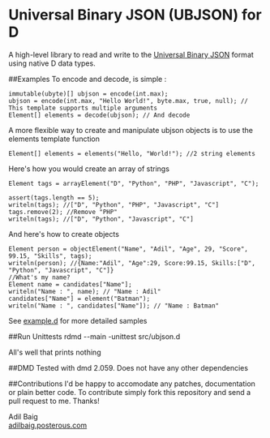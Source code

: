 # Universal Binary JSON (UBJSON) for D
A high-level library to read and write to the [Universal Binary JSON](http://ubjson.org/ "ubjson.org") format using native D data types.

##Examples
To encode and decode, is simple :

	immutable(ubyte)[] ubjson = encode(int.max);
	ubjson = encode(int.max, "Hello World!", byte.max, true, null); // This template supports multiple arguments
	Element[] elements = decode(ubjson); // And decode 
	
A more flexible way to create and manipulate ubjson objects is to use the elements template function

	Element[] elements = elements("Hello, "World!"); //2 string elements 

Here's how you would create an array of strings
	
	Element tags = arrayElement("D", "Python", "PHP", "Javascript", "C");
	
	assert(tags.length == 5);
	writeln(tags); //["D", "Python", "PHP", "Javascript", "C"]
	tags.remove(2); //Remove "PHP"
	writeln(tags); //["D", "Python", "Javascript", "C"]
	
And here's how to create objects	
	
	Element person = objectElement("Name", "Adil", "Age", 29, "Score", 99.15, "Skills", tags); 
	writeln(person); //{Name:"Adil", "Age":29, Score:99.15, Skills:["D", "Python", "Javascript", "C"]}
	//What's my name?
	Element name = candidates["Name"];
    writeln("Name : ", name); // "Name : Adil"
	candidates["Name"] = element("Batman");
	writeln("Name : ", candidates["Name"]); // "Name : Batman"
	
See [example.d](https://github.com/adilbaig/ubjsond/blob/master/src/example.d) for more detailed samples

##Run Unittests
	rdmd --main -unittest src/ubjson.d

All's well that prints nothing

##DMD
Tested with dmd 2.059. Does not have any other dependencies 

##Contributions
I'd be happy to accomodate any patches, documentation or plain better code. To contribute simply fork this repository and send a pull request to me. Thanks!

Adil Baig<br />[adilbaig.posterous.com](http://adilbaig.posterous.com)